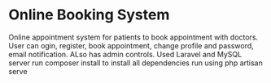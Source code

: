 # Online Booking System

Online appointment system for patients to book appointment with doctors.
User can ogin, register, book appointment, change profile and password, email notification.
ALso has admin controls.
Used Laravel and MySQL server
run composer install to install all dependencies
run using php artisan serve
